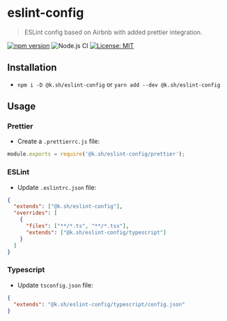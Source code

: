 # eslint-config

> ESLint config based on Airbnb with added prettier integration.

[![npm version](https://badge.fury.io/js/%40k.sh%2Feslint-config.svg)](https://badge.fury.io/js/%40k.sh%2Feslint-config)
![Node.js CI](https://github.com/karolis-sh/eslint-config/workflows/Node.js%20CI/badge.svg?branch=master)
[![License: MIT](https://img.shields.io/badge/License-MIT-yellow.svg)](https://opensource.org/licenses/MIT)

## Installation

- `npm i -D @k.sh/eslint-config` or `yarn add --dev @k.sh/eslint-config`

## Usage

### Prettier

- Create a `.prettierrc.js` file:

```js
module.exports = require('@k.sh/eslint-config/prettier');
```

### ESLint

- Update `.eslintrc.json` file:

```json
{
  "extends": ["@k.sh/eslint-config"],
  "overrides": [
    {
      "files": ["**/*.ts", "**/*.tsx"],
      "extends": ["@k.sh/eslint-config/typescript"]
    }
  ]
}
```

### Typescript

- Update `tsconfig.json` file:

```json
{
  "extends": "@k.sh/eslint-config/typescript/config.json"
}
```
